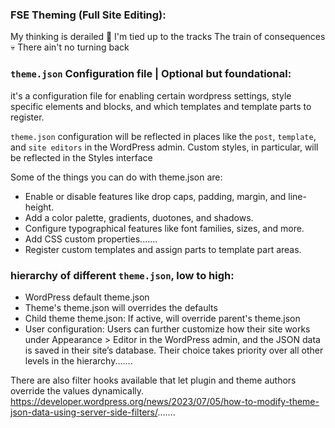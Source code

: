 ### FSE Theming (Full Site Editing):
My thinking is derailed 🤪 I'm tied up to the tracks 
The train of consequences 💀 There ain't no turning back
### `theme.json` Configuration file | Optional but foundational:
it's a configuration file for enabling certain wordpress settings, style specific elements and blocks, and which templates and template parts to register.

`theme.json` configuration will be reflected in places like the `post`, `template`, and `site editors` in the WordPress admin. Custom styles, in particular, will be reflected in the Styles interface

Some of the things you can do with theme.json are:

- Enable or disable features like drop caps, padding, margin, and line-height.
- Add a color palette, gradients, duotones, and shadows.
- Configure typographical features like font families, sizes, and more.
- Add CSS custom properties.......
- Register custom templates and assign parts to template part areas.

### hierarchy of different `theme.json`, low to high:
- WordPress default theme.json
- Theme's theme.json will overrides the defaults
- Child theme theme.json: If active, will override parent's theme.json
- User configuration: Users can further customize how their site works under Appearance > Editor in the WordPress admin, and the JSON data is saved in their site’s database. Their choice takes priority over all other levels in the hierarchy.......

There are also filter hooks available that let plugin and theme authors override the values dynamically. https://developer.wordpress.org/news/2023/07/05/how-to-modify-theme-json-data-using-server-side-filters/.......